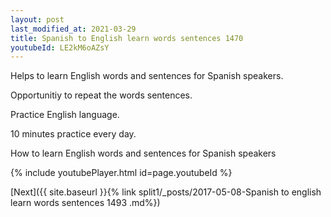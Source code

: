 ```yaml
---
layout: post
last_modified_at: 2021-03-29
title: Spanish to English learn words sentences 1470 
youtubeId: LE2kM6oAZsY
---
```

 
 
Helps to learn English words and sentences for Spanish speakers.

Opportunitiy to repeat the words sentences. 

Practice English language. 
 
10 minutes practice every day. 
 
How to learn English words and sentences for Spanish speakers 
 
{% include youtubePlayer.html id=page.youtubeId %}
 
 
[Next]({{ site.baseurl }}{% link  split1/_posts/2017-05-08-Spanish to english learn words sentences 1493 .md%})
 
